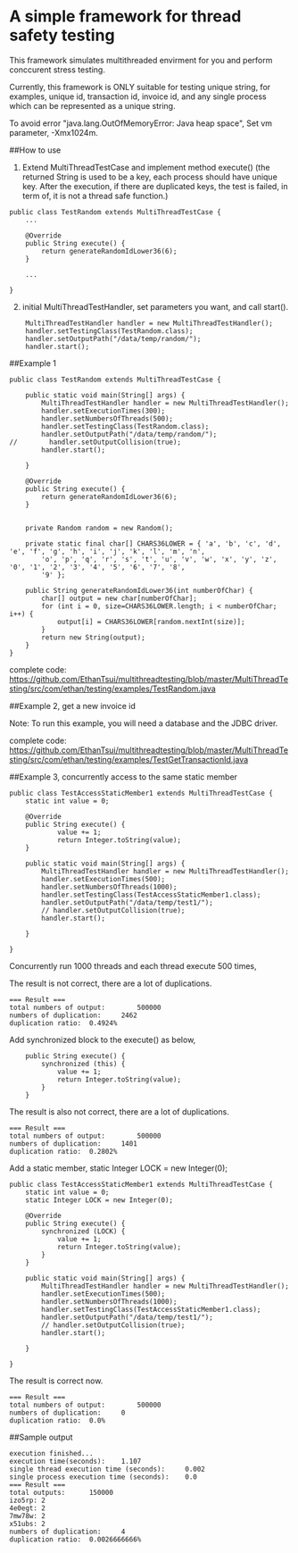 A simple framework for thread safety testing
==================
This framework simulates multithreaded envirment for you and perform conccurent stress testing.

Currently, this framework is ONLY suitable for testing unique string, for examples, unique id, transaction id, invoice id, and any single process which can be represented as a unique string.

To avoid error "java.lang.OutOfMemoryError: Java heap space", Set vm parameter, -Xmx1024m.

##How to use

1. Extend MultiThreadTestCase and implement method execute() (the returned String is used to be a key, each process should have unique key. After the execution, if there are duplicated keys, the test is failed, in term of, it is not a thread safe function.)

```
public class TestRandom extends MultiThreadTestCase {
    ...

    @Override
    public String execute() {
        return generateRandomIdLower36(6);
    }
    
    ... 

}
```

2. initial MultiThreadTestHandler, set parameters you want, and call start().
```
    MultiThreadTestHandler handler = new MultiThreadTestHandler();
    handler.setTestingClass(TestRandom.class);
    handler.setOutputPath("/data/temp/random/");
    handler.start();

```


##Example 1

```
public class TestRandom extends MultiThreadTestCase {

    public static void main(String[] args) {
        MultiThreadTestHandler handler = new MultiThreadTestHandler();
        handler.setExecutionTimes(300);
        handler.setNumbersOfThreads(500);
        handler.setTestingClass(TestRandom.class);
        handler.setOutputPath("/data/temp/random/");
//        handler.setOutputCollision(true);
        handler.start();

    }

    @Override
    public String execute() {
        return generateRandomIdLower36(6);
    }

    
    private Random random = new Random();
    
    private static final char[] CHARS36LOWER = { 'a', 'b', 'c', 'd', 'e', 'f', 'g', 'h', 'i', 'j', 'k', 'l', 'm', 'n',
        'o', 'p', 'q', 'r', 's', 't', 'u', 'v', 'w', 'x', 'y', 'z', '0', '1', '2', '3', '4', '5', '6', '7', '8',
        '9' };
    
    public String generateRandomIdLower36(int numberOfChar) {
        char[] output = new char[numberOfChar];
        for (int i = 0, size=CHARS36LOWER.length; i < numberOfChar; i++) {
            output[i] = CHARS36LOWER[random.nextInt(size)];
        }
        return new String(output);
    }
}
```

complete code: https://github.com/EthanTsui/multithreadtesting/blob/master/MultiThreadTesting/src/com/ethan/testing/examples/TestRandom.java

##Example 2, get a new invoice id

Note: To run this example, you will need a database and the JDBC driver.

complete code: https://github.com/EthanTsui/multithreadtesting/blob/master/MultiThreadTesting/src/com/ethan/testing/examples/TestGetTransactionId.java


##Example 3, concurrently access to the same static member
```
public class TestAccessStaticMember1 extends MultiThreadTestCase {
    static int value = 0;
    
    @Override
    public String execute() {
            value += 1;
            return Integer.toString(value);
    }

    public static void main(String[] args) {
        MultiThreadTestHandler handler = new MultiThreadTestHandler();
        handler.setExecutionTimes(500);
        handler.setNumbersOfThreads(1000);
        handler.setTestingClass(TestAccessStaticMember1.class);
        handler.setOutputPath("/data/temp/test1/");
        // handler.setOutputCollision(true);
        handler.start();

    }

}
```
Concurrently run 1000 threads and each thread execute 500 times, 

The result is not correct, there are a lot of duplications.
```
=== Result ===
total numbers of output: 		500000
numbers of duplication: 	2462
duplication ratio: 	0.4924%
```

Add synchronized block to the execute() as below,

```
    public String execute() {
        synchronized (this) {
            value += 1;
            return Integer.toString(value);
        }
    }
```

The result is also not correct, there are a lot of duplications.
```
=== Result ===
total numbers of output: 		500000
numbers of duplication: 	1401
duplication ratio: 	0.2802%

```

Add a static member, static Integer LOCK = new Integer(0);
```
public class TestAccessStaticMember1 extends MultiThreadTestCase {
    static int value = 0;
    static Integer LOCK = new Integer(0);

    @Override
    public String execute() {
        synchronized (LOCK) {
            value += 1;
            return Integer.toString(value);
        }
    }

    public static void main(String[] args) {
        MultiThreadTestHandler handler = new MultiThreadTestHandler();
        handler.setExecutionTimes(500);
        handler.setNumbersOfThreads(1000);
        handler.setTestingClass(TestAccessStaticMember1.class);
        handler.setOutputPath("/data/temp/test1/");
        // handler.setOutputCollision(true);
        handler.start();

    }

}
```

The result is correct now.
```
=== Result ===
total numbers of output: 		500000
numbers of duplication: 	0
duplication ratio: 	0.0%
```

##Sample output

```
execution finished...
execution time(seconds): 	1.107
single thread execution time (seconds): 	0.002
single process execution time (seconds): 	0.0
=== Result ===
total outputs: 		150000
izo5rp: 2
4e0egt: 2
7mw78w: 2
x51ubs: 2
numbers of duplication: 	4
duplication ratio: 	0.0026666666%
```

